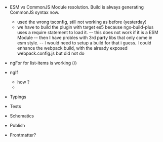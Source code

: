 * ESM vs CommonJS Module resolution. Build is always generating CommonJS syntax now. 
  - used the wrong tsconfig, still not working as before (yesterday)
  - we have to build the plugin with target es5 because ngx-build-plus uses a require statement to load it.
  -- this does not work if it is a ESM Module
  -- then I have probles with 3rd party libs that only come in esm style.
  -- I would need to setup a build for that i guess. I could enhance the webpack build, with the already exposed webpack.config.js but did not do 

* ngFor for list-items is working (/) 
* ngIf 
  - how ?
  - 
* Typings
* Tests
* Schematics
* Publish

* Frontmatter?